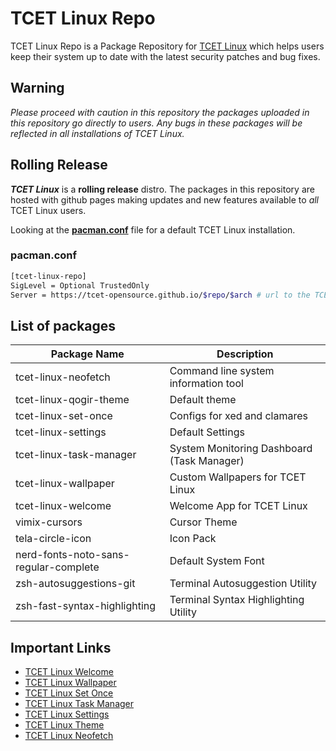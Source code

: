 # TCET Linux Repo

TCET Linux Repo is a Package Repository for [TCET Linux](https://github.com/tcet-opensource/tcet-linux) which helps users keep their system up to date with the latest security patches and bug fixes. 

## Warning

*Please proceed with caution in this repository the packages uploaded in this repository go directly to users. Any bugs in these packages will be reflected in all installations of TCET Linux.*

## Rolling Release

***TCET Linux*** is a **rolling release** distro. The packages in this repository are hosted with github pages making updates and new features available to *all* TCET Linux users.

Looking at the **[pacman.conf](https://github.com/tcet-opensource/tcet-linux/blob/main/airootfs/etc/pacman.conf)** file for a default TCET Linux installation.

### pacman.conf
```bash
[tcet-linux-repo]
SigLevel = Optional TrustedOnly
Server = https://tcet-opensource.github.io/$repo/$arch # url to the TCET Linux repo
```

## List of packages
|Package Name    |Description   |
|---|---|
|tcet-linux-neofetch | Command line system information tool     |
|tcet-linux-qogir-theme | Default theme      |
|tcet-linux-set-once | Configs for xed and clamares      |
|tcet-linux-settings | Default Settings       |
|tcet-linux-task-manager | System Monitoring Dashboard (Task Manager)     |
|tcet-linux-wallpaper | Custom Wallpapers for TCET Linux   |
|tcet-linux-welcome | Welcome App for TCET Linux       |
|vimix-cursors | Cursor Theme      |
|tela-circle-icon |  Icon Pack     |
|nerd-fonts-noto-sans-regular-complete |Default System Font  |
|zsh-autosuggestions-git | Terminal Autosuggestion Utility      |
|zsh-fast-syntax-highlighting | Terminal Syntax Highlighting Utility      |

## Important Links

- [TCET Linux Welcome](https://github.com/tcet-opensource/tcet-linux-welcome)
- [TCET Linux Wallpaper](https://github.com/tcet-opensource/tcet-linux-wallpaper)
- [TCET Linux Set Once](https://github.com/tcet-opensource/tcet-linux-set-once)
- [TCET Linux Task Manager](https://github.com/tcet-opensource/tcet-linux-task-manager)
- [TCET Linux Settings ](https://github.com/tcet-opensource/tcet-linux-settings)
- [TCET Linux Theme](https://github.com/tcet-opensource/tcet-linux-qogir-theme)
- [TCET Linux Neofetch](https://github.com/tcet-opensource/tcet-linux-neofetch)

